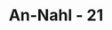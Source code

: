 ---
title: "An-Nahl - 21"
no: 21
arabic_no: ٢١
ayah: اَمْوَاتٌ غَيْرُ اَحْيَاۤءٍ ۗوَمَا يَشْعُرُوْنَۙ اَيَّانَ يُبْعَثُوْنَ ࣖ 
translation: "(Berhala-berhala itu) benda mati, tidak hidup, dan berhala-berhala itu tidak mengetahui kapankah (penyembahnya) dibangkitkan."
tafsir: "Allah swt lalu menjelaskan bahwa berhala-berhala itu adalah benda mati. Berhala itu tidak dapat memikirkan bagaimana seharusnya mengabulkan doa-doa yang mereka minta. Allah swt menegaskan bahwa patung-patung itu bukanlah benda hidup yang dapat memberikan pengaruh, baik bagi dirinya maupun di luar dirinya. Berhala itu, baik disembah ataupun tidak, tidak akan memberikan faedah apa punjuga dan tidak akan pula menyebabkan kemudaratan.\n\nDi akhir ayat, Allah swt menegaskan bahwa berhala-berhala itu tidak akan mengetahui dan merasakan bila penyembah-penyembahnya kelak dibangkitkan. Hanya Allah, pencipta jagat raya dan isinya saja yang mengetahuinya, sedang patung-patung itu tidak akan mengetahui apa-apa karena hanya merupakan benda-benda mati."
---